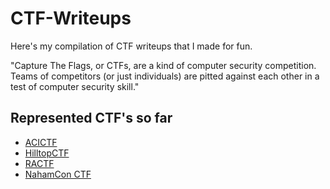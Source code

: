 # CTF-Writeups

Here's my compilation of CTF writeups that I made for fun.

"Capture The Flags, or CTFs, are a kind of computer security competition. Teams of competitors (or just individuals) are pitted against each other in a test of computer security skill."
## Represented CTF's so far
* [ACICTF](/ACICTF)
* [HilltopCTF](/HilltopCTF)
* [RACTF](/RACTF)
* [NahamCon CTF](/NahamCon)
